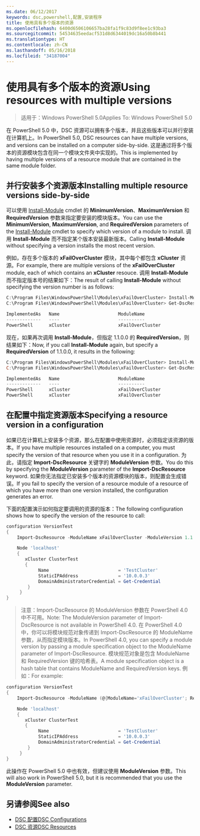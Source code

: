 ```yaml
---
ms.date: 06/12/2017
keywords: dsc,powershell,配置,安装程序
title: 使用具有多个版本的资源
ms.openlocfilehash: 6400d6506106657ba28fa1f9c83d9f8ee1c93ba3
ms.sourcegitcommit: 54534635eedacf531d8d6344019dc16a50b8b441
ms.translationtype: HT
ms.contentlocale: zh-CN
ms.lasthandoff: 05/16/2018
ms.locfileid: "34187004"
---
```

# <a name="using-resources-with-multiple-versions"></a><span data-ttu-id="0402b-103">使用具有多个版本的资源</span><span class="sxs-lookup"><span data-stu-id="0402b-103">Using resources with multiple versions</span></span>

> <span data-ttu-id="0402b-104">适用于：Windows PowerShell 5.0</span><span class="sxs-lookup"><span data-stu-id="0402b-104">Applies To: Windows PowerShell 5.0</span></span>

<span data-ttu-id="0402b-105">在 PowerShell 5.0 中，DSC 资源可以拥有多个版本，并且这些版本可以并行安装在计算机上。</span><span class="sxs-lookup"><span data-stu-id="0402b-105">In PowerShell 5.0, DSC resources can have multiple versions, and versions can be installed on a computer side-by-side.</span></span> <span data-ttu-id="0402b-106">这是通过将多个版本的资源模块包含在同一个模块文件夹中实现的。</span><span class="sxs-lookup"><span data-stu-id="0402b-106">This is implemented by having multiple versions of a resource module that are contained in the same module folder.</span></span>

## <a name="installing-multiple-resource-versions-side-by-side"></a><span data-ttu-id="0402b-107">并行安装多个资源版本</span><span class="sxs-lookup"><span data-stu-id="0402b-107">Installing multiple resource versions side-by-side</span></span>

<span data-ttu-id="0402b-108">可以使用 [Install-Module](https://technet.microsoft.com/library/dn807162.aspx) cmdlet 的 **MinimumVersion**、**MaximumVersion** 和 **RequiredVersion** 参数来指定要安装的模块版本。</span><span class="sxs-lookup"><span data-stu-id="0402b-108">You can use the **MinimumVersion**, **MaximumVersion**, and **RequiredVersion** parameters of the [Install-Module](https://technet.microsoft.com/library/dn807162.aspx) cmdlet to specify which version of a module to install.</span></span> <span data-ttu-id="0402b-109">调用 **Install-Module** 而不指定某个版本安装最新版本。</span><span class="sxs-lookup"><span data-stu-id="0402b-109">Calling **Install-Module** without specifying a version installs the most recent version.</span></span>

<span data-ttu-id="0402b-110">例如，存在多个版本的 **xFailOverCluster** 模块，其中每个都包含 **xCluster** 资源。</span><span class="sxs-lookup"><span data-stu-id="0402b-110">For example, there are multiple versions of the **xFailOverCluster** module, each of which contains an **xCluster** resouce.</span></span> <span data-ttu-id="0402b-111">调用 **Install-Module** 而不指定版本号的结果如下：</span><span class="sxs-lookup"><span data-stu-id="0402b-111">The result of calling **Install-Module** without specifying the version number is as follows:</span></span>

```powershell
C:\Program Files\WindowsPowerShell\Modules\xFailOverCluster> Install-Module xFailOverCluster
C:\Program Files\WindowsPowerShell\Modules\xFailOverCluster> Get-DscResource xCluster

ImplementedAs   Name                      ModuleName                     Version    Properties
-------------   ----                      ----------                     -------    ----------
PowerShell      xCluster                  xFailOverCluster               1.2.0.0    {DomainAdministratorCredential, ...
```

<span data-ttu-id="0402b-112">现在，如果再次调用 **Install-Module**，但指定 1.1.0.0 的 **RequiredVersion**，则结果如下：</span><span class="sxs-lookup"><span data-stu-id="0402b-112">Now, if you call **Install-Module** again, but specify a **RequiredVersion** of 1.1.0.0, it results in the following:</span></span>

```powershell
C:\Program Files\WindowsPowerShell\Modules\xFailOverCluster> Install-Module xFailOverCluster -RequiredVersion 1.1
C:\Program Files\WindowsPowerShell\Modules\xFailOverCluster> Get-DscResource xCluster

ImplementedAs   Name                      ModuleName                     Version    Properties
-------------   ----                      ----------                     -------    ----------
PowerShell      xCluster                  xFailOverCluster               1.1        {DomainAdministratorCredential, Name, ...
PowerShell      xCluster                  xFailOverCluster               1.2.0.0    {DomainAdministratorCredential, Name, ...
```

## <a name="specifying-a-resource-version-in-a-configuration"></a><span data-ttu-id="0402b-113">在配置中指定资源版本</span><span class="sxs-lookup"><span data-stu-id="0402b-113">Specifying a resource version in a configuration</span></span>

<span data-ttu-id="0402b-114">如果已在计算机上安装多个资源，那么在配置中使用资源时，必须指定该资源的版本。</span><span class="sxs-lookup"><span data-stu-id="0402b-114">If you have multiple resources installed on a computer, you must specify the version of that resource when you use it in a configuration.</span></span> <span data-ttu-id="0402b-115">为此，请指定 **Import-DscResource** 关键字的 **ModuleVersion** 参数。</span><span class="sxs-lookup"><span data-stu-id="0402b-115">You do this by specifying the **ModuleVersion** parameter of the **Import-DscResource** keyword.</span></span> <span data-ttu-id="0402b-116">如果你无法指定已安装多个版本的资源模块的版本，则配置会生成错误。</span><span class="sxs-lookup"><span data-stu-id="0402b-116">If you fail to specify the version of a resource module of a resource of which you have more than one version installed, the configuration generates an error.</span></span>

<span data-ttu-id="0402b-117">下面的配置演示如何指定要调用的资源的版本：</span><span class="sxs-lookup"><span data-stu-id="0402b-117">The following configuration shows how to specify the version of the resource to call:</span></span>

```powershell
configuration VersionTest
{
    Import-DscResource -ModuleName xFailOverCluster -ModuleVersion 1.1

    Node 'localhost'
    {
       xCluster ClusterTest
       {
            Name                          = 'TestCluster'
            StaticIPAddress               = '10.0.0.3'
            DomainAdministratorCredential = Get-Credential
        }
     }
}
```

><span data-ttu-id="0402b-118">注意：Import-DscResource 的 ModuleVersion 参数在 PowerShell 4.0 中不可用。</span><span class="sxs-lookup"><span data-stu-id="0402b-118">Note: The ModuleVersion parameter of Import-DscResource is not available in PowerShell 4.0.</span></span> <span data-ttu-id="0402b-119">在 PowerShell 4.0 中，你可以将模块规范对象传递到 Import-DscResource 的 ModuleName 参数，从而指定模块版本。</span><span class="sxs-lookup"><span data-stu-id="0402b-119">In PowerShell 4.0, you can specify a module version by passing a module specification object to the ModuleName parameter of Import-DscResource.</span></span> <span data-ttu-id="0402b-120">模块规范对象是包含 ModuleName 和 RequiredVersion 键的哈希表。</span><span class="sxs-lookup"><span data-stu-id="0402b-120">A module specification object is a hash table that contains ModuleName and RequiredVersion  keys.</span></span> <span data-ttu-id="0402b-121">例如：</span><span class="sxs-lookup"><span data-stu-id="0402b-121">For example:</span></span>

```powershell
configuration VersionTest
{
    Import-DscResource -ModuleName (@{ModuleName='xFailOverCluster'; RequiredVersion='1.1'} )

    Node 'localhost'
    {
       xCluster ClusterTest
       {
            Name                          = 'TestCluster'
            StaticIPAddress               = '10.0.0.3'
            DomainAdministratorCredential = Get-Credential
        }
     }
}
```

<span data-ttu-id="0402b-122">此操作在 PowerShell 5.0 中也有效，但建议使用 **ModuleVersion** 参数。</span><span class="sxs-lookup"><span data-stu-id="0402b-122">This will also work in PowerShell 5.0, but it is recommended that you use the **ModuleVersion** parameter.</span></span>

## <a name="see-also"></a><span data-ttu-id="0402b-123">另请参阅</span><span class="sxs-lookup"><span data-stu-id="0402b-123">See also</span></span>
* [<span data-ttu-id="0402b-124">DSC 配置</span><span class="sxs-lookup"><span data-stu-id="0402b-124">DSC Configurations</span></span>](configurations.md)
* [<span data-ttu-id="0402b-125">DSC 资源</span><span class="sxs-lookup"><span data-stu-id="0402b-125">DSC Resources</span></span>](resources.md)